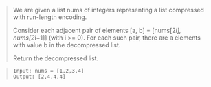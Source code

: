 > We are given a list nums of integers representing a list compressed with run-length encoding.
>
> Consider each adjacent pair of elements [a, b] = [nums[2*i], nums[2*i+1]] (with i >= 0).  For each such pair, there are a elements with value b in the decompressed list.
> 
> Return the decompressed list.

> ```
> Input: nums = [1,2,3,4]
> Output: [2,4,4,4]
> ```
